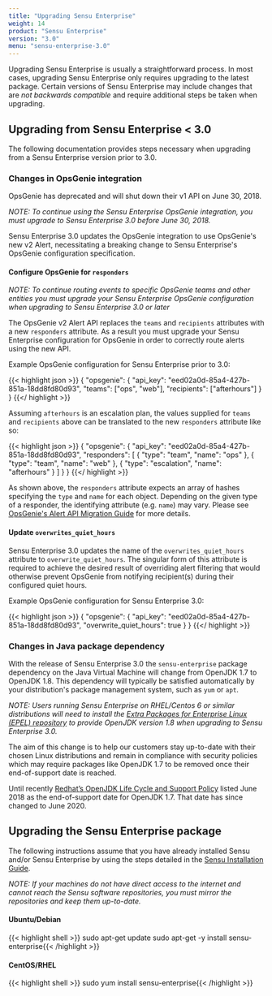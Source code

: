 ```yaml
---
title: "Upgrading Sensu Enterprise"
weight: 14
product: "Sensu Enterprise"
version: "3.0"
menu: "sensu-enterprise-3.0"
---
```


Upgrading Sensu Enterprise is usually a straightforward process. In most cases,
upgrading Sensu Enterprise only requires upgrading to the
latest package. Certain versions of Sensu Enterprise may include changes that
are *not backwards compatible* and require additional steps be taken when
upgrading.

## Upgrading from Sensu Enterprise < 3.0

The following documentation provides steps necessary when upgrading
from a Sensu Enterprise version prior to 3.0.

### Changes in OpsGenie integration

OpsGenie has deprecated and will shut down their v1 API on
June 30, 2018.

_NOTE: To continue using the Sensu Enterprise OpsGenie integration, you must
upgrade to Sensu Enterprise 3.0 before June 30, 2018._

Sensu Enterprise 3.0 updates the OpsGenie integration to use
OpsGenie's new v2 Alert, necessitating a breaking change to Sensu
Enterprise's OpsGenie configuration specification.

#### Configure OpsGenie for `responders`

_NOTE: To continue routing events to specific OpsGenie teams and other
entities you must upgrade your Sensu Enterprise OpsGenie configuration when
upgrading to Sensu Enterprise 3.0 or later_

The OpsGenie v2 Alert API replaces the `teams` and `recipients` attributes with
a new `responders` attribute. As a result you must upgrade your Sensu
Enterprise configuration for OpsGenie in order to correctly route
alerts using the new API.

Example OpsGenie configuration for Sensu Enterprise prior to 3.0:

{{< highlight json >}}
{
  "opsgenie": {
    "api_key": "eed02a0d-85a4-427b-851a-18dd8fd80d93",
    "teams": ["ops", "web"],
    "recipients": ["afterhours"]
  }
}
{{</ highlight >}}

Assuming `afterhours` is an escalation plan, the values supplied for
`teams` and `recipients` above can be translated to the new
`responders` attribute like so:

{{< highlight json >}}
{
  "opsgenie": {
    "api_key": "eed02a0d-85a4-427b-851a-18dd8fd80d93",
    "responders": [
      {
        "type": "team",
        "name": "ops"
      },
      {
        "type": "team",
        "name": "web"
      },
      {
        "type": "escalation",
        "name": "afterhours"
      }
    ]
  }
}
{{</ highlight >}}

As shown above, the `responders` attribute expects an array of hashes
specifying the `type` and `name` for each object. Depending on the
given type of a responder, the identifying attribute (e.g. `name`) may
vary. Please see [OpsGenie's Alert API Migration
Guide][opsgenie-api-migration] for more details.

#### Update `overwrites_quiet_hours`

Sensu Enterprise 3.0 updates the name of the `overwrites_quiet_hours` attribute
to `overwrite_quiet_hours`. The singular form of this attribute is required to
achieve the desired result of overriding alert filtering that would otherwise
prevent OpsGenie from notifying recipient(s) during their configured quiet hours.

Example OpsGenie configuration for Sensu Enterprise 3.0:

{{< highlight json >}}
{
  "opsgenie": {
    "api_key": "eed02a0d-85a4-427b-851a-18dd8fd80d93",
    "overwrite_quiet_hours": true
  }
}
{{</ highlight >}}

### Changes in Java package dependency

With the release of Sensu Enterprise 3.0 the `sensu-enterprise` package
dependency on the Java Virtual Machine will change from OpenJDK 1.7 to
OpenJDK 1.8. This dependency will typically be satisfied
automatically by your distribution's package management system,
such as `yum` or `apt`.

_NOTE: Users running Sensu Enterprise on RHEL/Centos 6 or similar
distributions will need to install the [Extra Packages for
Enterprise Linux (EPEL) repository][epel] to provide OpenJDK version
1.8 when upgrading to Sensu Enterprise 3.0._

The aim of this change is to help our customers stay up-to-date with
their chosen Linux distributions and remain in compliance with security
policies which may require packages like OpenJDK 1.7 to be removed
once their end-of-support date is reached.

Until recently [Redhat’s OpenJDK Life
Cycle and Support Policy][rhel-openjdk-policy] listed June 2018 as
the end-of-support date for OpenJDK 1.7. That date has since changed
to June 2020.

## Upgrading the Sensu Enterprise package

The following instructions assume that you have already installed
Sensu and/or Sensu Enterprise by using the steps detailed in the
[Sensu Installation Guide][overview].

_NOTE: If your machines do not have direct access to the internet and
cannot reach the Sensu software repositories, you must mirror the
repositories and keep them up-to-date._

#### Ubuntu/Debian

{{< highlight shell >}}
sudo apt-get update
sudo apt-get -y install sensu-enterprise{{< /highlight >}}

#### CentOS/RHEL

{{< highlight shell >}}
sudo yum install sensu-enterprise{{< /highlight >}}

[overview]: /sensu-core/installation/overview
[opsgenie-api-migration]: https://docs.opsgenie.com/docs/migration-guide-for-alert-rest-api
[epel]: https://www.fedoraproject.org/wiki/EPEL
[rhel-openjdk-policy]: https://access.redhat.com/articles/1299013
